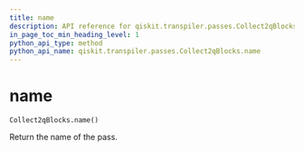 ```yaml
---
title: name
description: API reference for qiskit.transpiler.passes.Collect2qBlocks.name
in_page_toc_min_heading_level: 1
python_api_type: method
python_api_name: qiskit.transpiler.passes.Collect2qBlocks.name
---
```


# name

<span id="qiskit.transpiler.passes.Collect2qBlocks.name" />

`Collect2qBlocks.name()`

Return the name of the pass.

